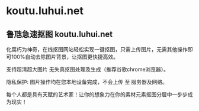 # koutu.luhui.net

## 鲁虺急速抠图 koutu.luhui.net


化腐朽为神奇，在线抠图网站轻松实现一键抠图，只需上传图片，无需其他操作即可100%自动去除图片背景，让抠图更快捷高效。

 支持超清超大图片 无失真抠图处理及生成（推荐谷歌chrome浏览器）。

 隐私保护: 图片操作均在您本地设备完成，不会上传 至 服务器及网络。

 每个人都是具有天赋的艺术家！让你的想象力在你的素材元素抠图分层中一步步成为现实！
